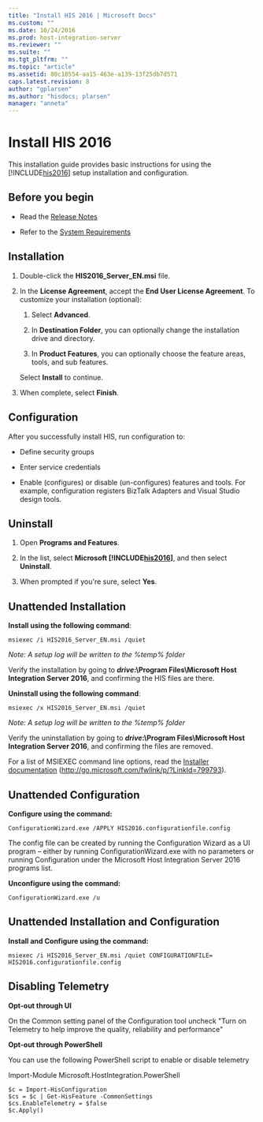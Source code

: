 ```yaml
---
title: "Install HIS 2016 | Microsoft Docs"
ms.custom: ""
ms.date: 10/24/2016
ms.prod: host-integration-server
ms.reviewer: ""
ms.suite: ""
ms.tgt_pltfrm: ""
ms.topic: "article"
ms.assetid: 80c18554-aa15-463e-a139-13f25db7d571
caps.latest.revision: 8
author: "gplarsen"
ms.author: "hisdocs; plarsen"
manager: "anneta"
---
```

# Install HIS 2016
This installation guide provides basic instructions for using the [!INCLUDE[his2016](../includes/his2016-md.md)] setup installation and configuration.  
  
## Before you begin  
  
-   Read the [Release Notes](../install-and-config-guides/release-notes.md)  
  
-   Refer to the [System Requirements](../install-and-config-guides/system-requirements.md)  
  
## Installation  
  
1.  Double-click the **HIS2016_Server_EN.msi** file.  
  
2.  In the **License Agreement**, accept the **End User License Agreement**. To customize your installation (optional):  
  
    1.  Select **Advanced**.  
  
    2.  In **Destination Folder**, you can optionally change the installation drive and directory.  
  
    3.  In **Product Features**, you can optionally choose the feature areas, tools, and sub features.  
  
     Select **Install** to continue.  
  
3.  When complete, select **Finish**.  
  
## Configuration  
 After you successfully install HIS, run configuration to:  
  
-   Define security groups  
   
-   Enter service credentials  
  
-   Enable (configures) or disable (un-configures) features and tools. For example, configuration registers BizTalk Adapters and Visual Studio design tools.  
  
## Uninstall  
  
1.  Open **Programs and Features**.  
  
2.  In the list, select **Microsoft [!INCLUDE[his2016](../includes/his2016-md.md)]**, and then select **Uninstall**.  
  
3.  When prompted if you're sure, select **Yes**.  
  
## Unattended Installation  
 **Install using the following command**:  
  
```Output  
msiexec /i HIS2016_Server_EN.msi /quiet 
```  
*Note: A setup log will be written to the %temp% folder* 
 
 Verify the installation by going to ***drive*:\Program Files\Microsoft Host Integration Server 2016**, and confirming the HIS files are there.  
  
 **Uninstall using the following command**:  
  
```Output  
msiexec /x HIS2016_Server_EN.msi /quiet  
```  
*Note: A setup log will be written to the %temp% folder*
  
 Verify the uninstallation by going to ***drive*:\Program Files\Microsoft Host Integration Server 2016**, and confirming the files are removed.  
  
 For a list of MSIEXEC command line options, read the [Installer documentation](http://go.microsoft.com/fwlink/p/?LinkId=799793) (http://go.microsoft.com/fwlink/p/?LinkId=799793).
 
## Unattended Configuration  
**Configure using the command:**

```Output  
ConfigurationWizard.exe /APPLY HIS2016.configurationfile.config  
```  
The config file can be created by running the Configuration Wizard as a UI program – either by running ConfigurationWizard.exe with no parameters or running Configuration under the Microsoft Host Integration Server 2016 programs list.

**Unconfigure using the command:**

```Output  
ConfigurationWizard.exe /u  
```  


## Unattended Installation and Configuration
**Install and Configure using the command:**

```Output  
msiexec /i HIS2016_Server_EN.msi /quiet CONFIGURATIONFILE= HIS2016.configurationfile.config  
```  

## Disabling Telemetry
**Opt-out through UI**

On the Common setting panel of the Configuration tool uncheck "Turn on Telemetry to help improve the quality, reliability and performance"

**Opt-out through PowerShell**

You can use the following PowerShell script to enable or disable telemetry
 
Import-Module Microsoft.HostIntegration.PowerShell
```Output
$c = Import-HisConfiguration
$cs = $c | Get-HisFeature -CommonSettings
$cs.EnableTelemetry = $false
$c.Apply()
```
 